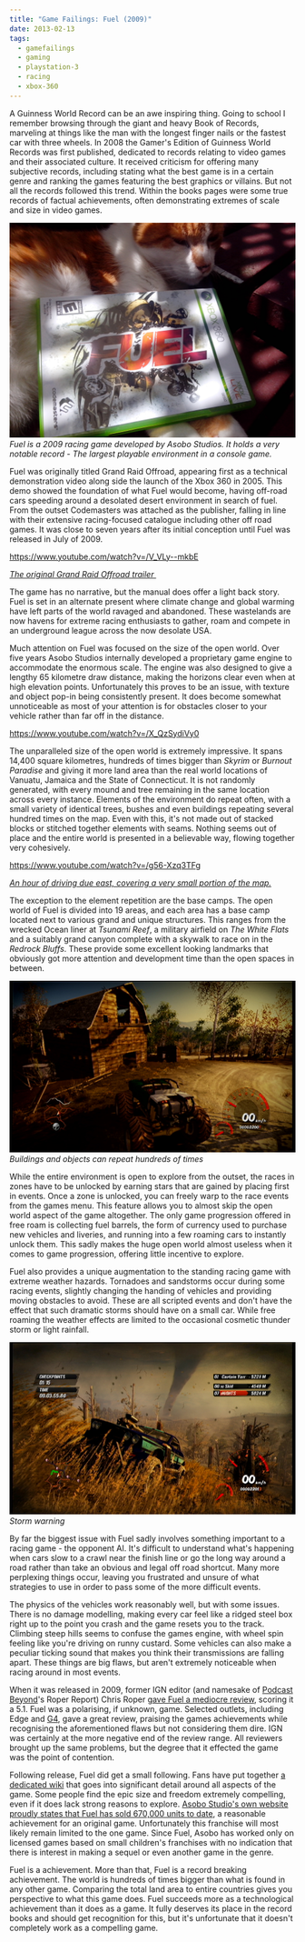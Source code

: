 ```yaml
---
title: "Game Failings: Fuel (2009)"
date: 2013-02-13
tags:
  - gamefailings
  - gaming
  - playstation-3
  - racing
  - xbox-360
---
```


A Guinness World Record can be an awe inspiring thing. Going to school I remember browsing through the giant and heavy Book of Records, marveling at things like the man with the longest finger nails or the fastest car with three wheels. In 2008 the Gamer's Edition of Guinness World Records was first published, dedicated to records relating to video games and their associated culture. It received criticism for offering many subjective records, including stating what the best game is in a certain genre and ranking the games featuring the best graphics or villains. But not all the records followed this trend. Within the books pages were some true records of factual achievements, often demonstrating extremes of scale and size in video games.

![Fuel is a 2009 racing game developed by Asobo Studios. It holds a very notable record - The largest playable environment in a console game.](../../assets/images/blog/IMG_20130214_133143.jpg)
_Fuel is a 2009 racing game developed by Asobo Studios. It holds a very notable record - The largest playable environment in a console game._

Fuel was originally titled Grand Raid Offroad, appearing first as a technical demonstration video along side the launch of the Xbox 360 in 2005. This demo showed the foundation of what Fuel would become, having off-road cars speeding around a desolated desert environment in search of fuel. From the outset Codemasters was attached as the publisher, falling in line with their extensive racing-focused catalogue including other off road games. It was close to seven years after its initial conception until Fuel was released in July of 2009.

https://www.youtube.com/watch?v=/V_VLy--mkbE

_[The original Grand Raid Offroad trailer ](http://www.youtube.com/watch?v=V_VLy--mkbE)_

The game has no narrative, but the manual does offer a light back story. Fuel is set in an alternate present where climate change and global warming have left parts of the world ravaged and abandoned. These wastelands are now havens for extreme racing enthusiasts to gather, roam and compete in an underground league across the now desolate USA.

Much attention on Fuel was focused on the size of the open world. Over five years Asobo Studios internally developed a proprietary game engine to accommodate the enormous scale. The engine was also designed to give a lengthy 65 kilometre draw distance, making the horizons clear even when at high elevation points. Unfortunately this proves to be an issue, with texture and object pop-in being consistently present. It does become somewhat unnoticeable as most of your attention is for obstacles closer to your vehicle rather than far off in the distance.

https://www.youtube.com/watch?v=/X_QzSydiVy0

The unparalleled size of the open world is extremely impressive. It spans 14,400 square kilometres, hundreds of times bigger than _Skyrim_ or _Burnout Paradise_ and giving it more land area than the real world locations of Vanuatu, Jamaica and the State of Connecticut. It is not randomly generated, with every mound and tree remaining in the same location across every instance. Elements of the environment do repeat often, with a small variety of identical trees, bushes and even buildings repeating several hundred times on the map. Even with this, it's not made out of stacked blocks or stitched together elements with seams. Nothing seems out of place and the entire world is presented in a believable way, flowing together very cohesively.

https://www.youtube.com/watch?v=/g56-Xzq3TFg

_[An hour of driving due east, covering a very small portion of the map.](http://www.youtube.com/watch?v=g56-Xzq3TFg)_

The exception to the element repetition are the base camps. The open world of Fuel is divided into 19 areas, and each area has a base camp located next to various grand and unique structures. This ranges from the wrecked Ocean liner at _Tsunami Reef_, a military airfield on _The White Flats_ and a suitably grand canyon complete with a skywalk to race on in the _Redrock Bluffs_. These provide some excellent looking landmarks that obviously got more attention and development time than the open spaces in between.

![Buildings and objects can repeat hundreds of times](../../assets/images/blog/Fuel1.jpg)
_Buildings and objects can repeat hundreds of times_

While the entire environment is open to explore from the outset, the races in zones have to be unlocked by earning stars that are gained by placing first in events. Once a zone is unlocked, you can freely warp to the race events from the games menu. This feature allows you to almost skip the open world aspect of the game altogether. The only game progression offered in free roam is collecting fuel barrels, the form of currency used to purchase new vehicles and liveries, and running into a few roaming cars to instantly unlock them. This sadly makes the huge open world almost useless when it comes to game progression, offering little incentive to explore.

Fuel also provides a unique augmentation to the standing racing game with extreme weather hazards. Tornadoes and sandstorms occur during some racing events, slightly changing the handing of vehicles and providing moving obstacles to avoid. These are all scripted events and don't have the effect that such dramatic storms should have on a small car. While free roaming the weather effects are limited to the occasional cosmetic thunder storm or light rainfall.

![Storm warning](../../assets/images/blog/Fuel3.jpg)
_Storm warning_

By far the biggest issue with Fuel sadly involves something important to a racing game - the opponent AI. It's difficult to understand what's happening when cars slow to a crawl near the finish line or go the long way around a road rather than take an obvious and legal off road shortcut. Many more perplexing things occur, leaving you frustrated and unsure of what strategies to use in order to pass some of the more difficult events.

The physics of the vehicles work reasonably well, but with some issues. There is no damage modelling, making every car feel like a ridged steel box right up to the point you crash and the game resets you to the track. Climbing steep hills seems to confuse the games engine, with wheel spin feeling like you're driving on runny custard. Some vehicles can also make a peculiar ticking sound that makes you think their transmissions are falling apart. These things are big flaws, but aren't extremely noticeable when racing around in most events.

When it was released in 2009, former IGN editor (and namesake of [Podcast Beyond](http://feeds.ign.com/ignfeeds/podcasts/beyond/)'s Roper Report) Chris Roper [gave Fuel a mediocre review](http://www.ign.com/articles/2009/07/08/fuel-review?page=1), scoring it a 5.1. Fuel was a polarising, if unknown, game. Selected outlets, including Edge and [G4](http://www.g4tv.com/games/xbox-360/53538/Fuel/review/), gave a great review, praising the games achievements while recognising the aforementioned flaws but not considering them dire. IGN was certainly at the more negative end of the review range. All reviewers brought up the same problems, but the degree that it effected the game was the point of contention.

Following release, Fuel did get a small following. Fans have put together [a dedicated wiki](http://fuel.wikia.com/wiki/FUEL_GAME_Wiki) that goes into significant detail around all aspects of the game. Some people find the epic size and freedom extremely compelling, even if it does lack strong reasons to explore. [Asobo Studio's own website proudly states that Fuel has sold 670,000 units to date](http://www.asobostudio.com/game/fuel-ps3.html), a reasonable achievement for an original game. Unfortunately this franchise will most likely remain limited to the one game. Since Fuel, Asobo has worked only on licensed games based on small children's franchises with no indication that there is interest in making a sequel or even another game in the genre.

Fuel is a achievement. More than that, Fuel is a record breaking achievement. The world is hundreds of times bigger than what is found in any other game. Comparing the total land area to entire countries gives you perspective to what this game does. Fuel succeeds more as a technological achievement than it does as a game. It fully deserves its place in the record books and should get recognition for this, but it's unfortunate that it doesn't completely work as a compelling game.
